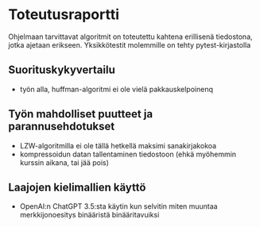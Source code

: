 # Toteutusraportti

Ohjelmaan tarvittavat algoritmit on toteutettu kahtena erillisenä tiedostona, jotka ajetaan erikseen.
Yksikkötestit molemmille on tehty pytest-kirjastolla

## Suorituskykyvertailu

- työn alla, huffman-algoritmi ei ole vielä pakkauskelpoinenq

## Työn mahdolliset puutteet ja parannusehdotukset
- LZW-algoritmilla ei ole tällä hetkellä maksimi sanakirjakokoa 
- kompressoidun datan tallentaminen tiedostoon (ehkä myöhemmin kurssin aikana, tai jää pois)

## Laajojen kielimallien käyttö

- OpenAI:n ChatGPT 3.5:sta käytin kun selvitin miten muuntaa merkkijonoesitys binääristä binääritavuiksi
